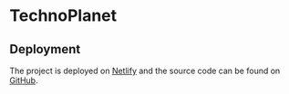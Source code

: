 # TechnoPlanet


## Deployment

The project is deployed on [Netlify](technoplanet.netlify.app) and the source code can be found on [GitHub](https://github.com/0yvz/TechnoPlanet).
